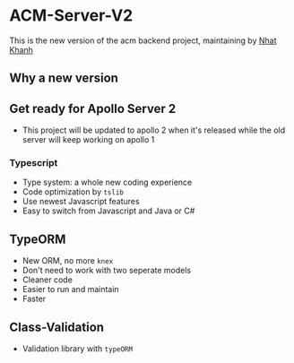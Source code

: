 # ACM-Server-V2

This is the new version of the acm backend project, maintaining by [Nhat Khanh](https://github.com/lednhatkhanh)

## Why a new version

## Get ready for Apollo Server 2

- This project will be updated to apollo 2 when it's released while the old server will keep working on apollo 1

### Typescript

- Type system: a whole new coding experience
- Code optimization by `tslib`
- Use newest Javascript features
- Easy to switch from Javascript and Java or C#

## TypeORM

- New ORM, no more `knex`
- Don't need to work with two seperate models
- Cleaner code
- Easier to run and maintain
- Faster

## Class-Validation

- Validation library with `typeORM`
